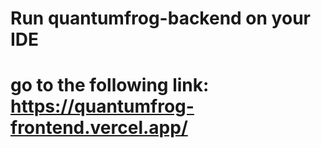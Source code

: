 # Run quantumfrog-backend on your IDE 
# go to the following link: https://quantumfrog-frontend.vercel.app/
